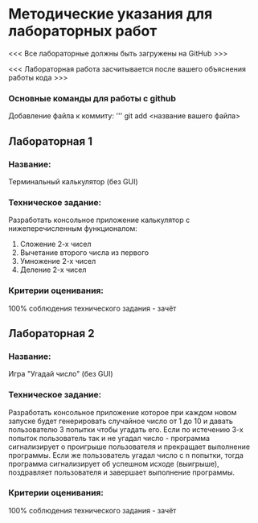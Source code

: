 # Методические указания для лабораторных работ
<<< Все лабораторные должны быть загружены на GitHub >>>

<<< Лабораторная работа засчитывается после вашего объяснения работы кода >>>

###  Основные команды для работы с github

Добавление файла к коммиту:
'''
git add <название вашего файла>
## Лабораторная 1
### Название:

Терминальный калькулятор (без GUI)

### Техническое задание:

Разработать консольное приложение калькулятор с нижеперечисленным функционалом:

1) Сложение 2-х чисел
2) Вычетание второго числа из первого
3) Умножение 2-х чисел
4) Деление 2-х чисел

### Критерии оценивания:

100% соблюдения технического задания - зачёт



## Лабораторная 2
### Название: 

Игра "Угадай число" (без GUI)

### Техническое задание:

Разработать консольное приложение которое при каждом новом запуске будет генерировать случайное число от 1 до 10 и давать пользователю 3 попытки чтобы угадать его. Если по истечению 3-х попыток пользователь так и не угадал число - программа сигнализирует о проигрыше пользователя и прекращает выполнение программы. Если же пользователь угадал число с n попытки, тогда программа сигнализирует об успешном исходе (выигрыше), поздравляет пользователя и завершает выполнение программы.

### Критерии оценивания:
100% соблюдения технического задания - зачёт

